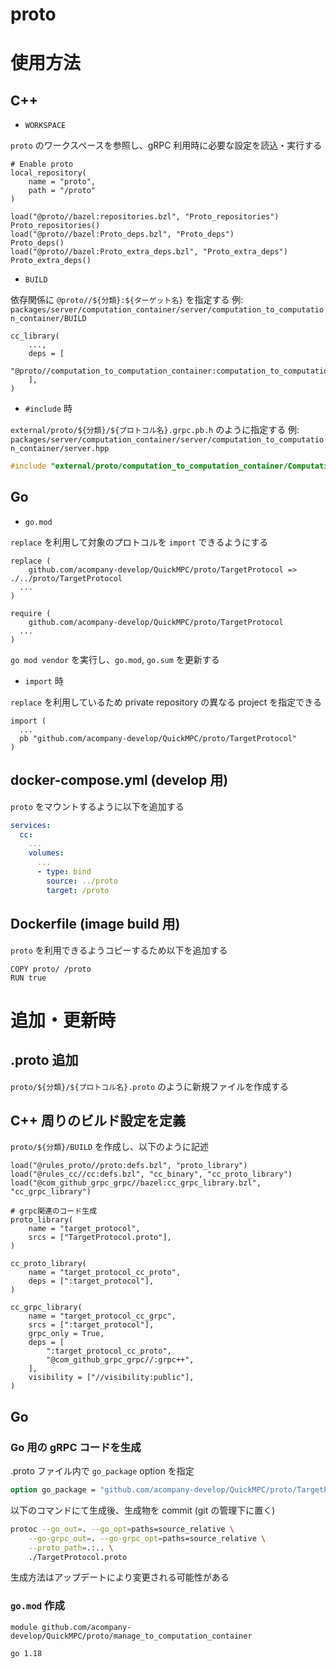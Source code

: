 proto
====

# 使用方法

## C++

- `WORKSPACE`

`proto` のワークスペースを参照し、gRPC 利用時に必要な設定を読込・実行する

```bazel
# Enable proto
local_repository(
    name = "proto",
    path = "/proto"
)

load("@proto//bazel:repositories.bzl", "Proto_repositories")
Proto_repositories()
load("@proto//bazel:Proto_deps.bzl", "Proto_deps")
Proto_deps()
load("@proto//bazel:Proto_extra_deps.bzl", "Proto_extra_deps")
Proto_extra_deps()
```

- `BUILD`

依存関係に `@proto//${分類}:${ターゲット名}` を指定する
例: `packages/server/computation_container/server/computation_to_computation_container/BUILD`
```bazel
cc_library(
    ...,
    deps = [
        "@proto//computation_to_computation_container:computation_to_computation_cc_grpc",
    ],
)
```

- `#include` 時

`external/proto/${分類}/${プロトコル名}.grpc.pb.h` のように指定する
例: `packages/server/computation_container/server/computation_to_computation_container/server.hpp`

```cpp
#include "external/proto/computation_to_computation_container/ComputationToComputation.grpc.pb.h"
```

## Go

- `go.mod`

`replace` を利用して対象のプロトコルを `import` できるようにする

```
replace (
	github.com/acompany-develop/QuickMPC/proto/TargetProtocol => ./../proto/TargetProtocol
  ...
)

require (
	github.com/acompany-develop/QuickMPC/proto/TargetProtocol
  ...
)
```

`go mod vendor` を実行し、`go.mod`, `go.sum` を更新する

- `import` 時

`replace` を利用しているため private repository の異なる project を指定できる

```
import (
  ...
  pb "github.com/acompany-develop/QuickMPC/proto/TargetProtocol"
)
```

## docker-compose.yml (develop 用)

`proto` をマウントするように以下を追加する

```yaml
services:
  cc:
    ...
    volumes:
      ...
      - type: bind
        source: ../proto
        target: /proto
```

## Dockerfile (image build 用)

`proto` を利用できるようコピーするため以下を追加する

```docker
COPY proto/ /proto
RUN true
```

# 追加・更新時

## .proto 追加

`proto/${分類}/${プロトコル名}.proto` のように新規ファイルを作成する

## C++ 周りのビルド設定を定義

`proto/${分類}/BUILD` を作成し、以下のように記述

```bazel
load("@rules_proto//proto:defs.bzl", "proto_library")
load("@rules_cc//cc:defs.bzl", "cc_binary", "cc_proto_library")
load("@com_github_grpc_grpc//bazel:cc_grpc_library.bzl", "cc_grpc_library")

# grpc関連のコード生成
proto_library(
    name = "target_protocol",
    srcs = ["TargetProtocol.proto"],
)

cc_proto_library(
    name = "target_protocol_cc_proto",
    deps = [":target_protocol"],
)

cc_grpc_library(
    name = "target_protocol_cc_grpc",
    srcs = [":target_protocol"],
    grpc_only = True,
    deps = [
        ":target_protocol_cc_proto",
        "@com_github_grpc_grpc//:grpc++",
    ],
    visibility = ["//visibility:public"],
)
```

## Go

### Go 用の gRPC コードを生成

.proto ファイル内で `go_package` option を指定

```protobuf
option go_package = "github.com/acompany-develop/QuickMPC/proto/TargetProtocol";
```

以下のコマンドにて生成後、生成物を commit (git の管理下に置く)

```bash
protoc --go_out=. --go_opt=paths=source_relative \
    --go-grpc_out=. --go-grpc_opt=paths=source_relative \
    --proto_path=.:.. \
    ./TargetProtocol.proto
```

生成方法はアップデートにより変更される可能性がある

### `go.mod` 作成

```
module github.com/acompany-develop/QuickMPC/proto/manage_to_computation_container

go 1.18
```
